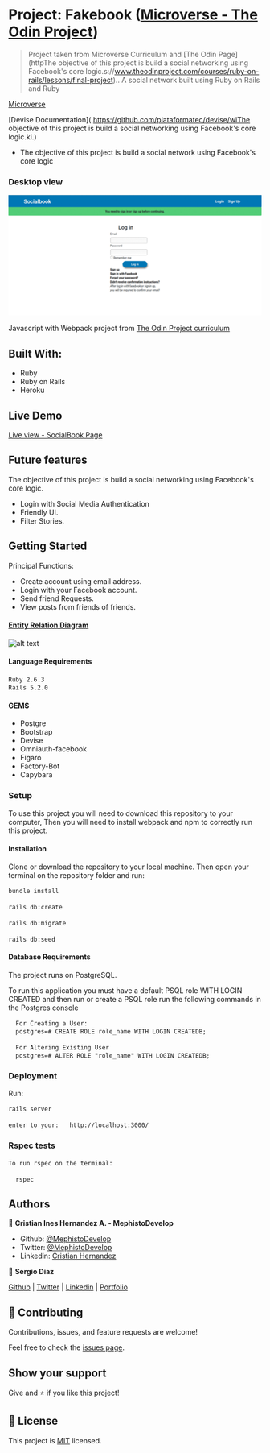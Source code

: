# Project: Fakebook ([Microverse - The Odin Project](https://www.theodinproject.com/courses/ruby-on-rails/lessons/final-project))

>Project taken from Microverse Curriculum and [The Odin Page](httpThe objective of this project is build a social networking using Facebook's core logic.s://www.theodinproject.com/courses/ruby-on-rails/lessons/final-project).. A social network built using Ruby on Rails and Ruby

[Microverse](https://www.microverse.org/)

[Devise Documentation]( https://github.com/plataformatec/devise/wiThe objective of this project is build a social networking using Facebook's core logic.ki.)

- The objective of this project is build a social network using Facebook's core logic

### Desktop view

![screenshot](./socialbook.gif)

Javascript with Webpack project from [The Odin Project curriculum](https://www.theodinproject.com/courses/javascript/lessons/todo-list)

## Built With:

- Ruby
- Ruby on Rails
- Heroku

## Live Demo

 [Live view - SocialBook Page](https://socialbook2019.herokuapp.com)
 
## Future features
 The objective of this project is build a social networking using Facebook's core logic.
- Login with Social Media Authentication
- Friendly UI.
- Filter Stories.
 
## Getting Started

 Principal Functions:
  - Create account using email address.
  - Login with your Facebook account.
  - Send friend Requests.
  - View posts from friends  of friends.


#### [Entity Relation Diagram](https://github.com/MephistoDevelop/fakebook/blob/master/docs/Fakebook-ERM.png)

![alt text](https://github.com/MephistoDevelop/fakebook/blob/master/docs/Fakebook-ERM.png)

#### Language Requirements

    Ruby 2.6.3
    Rails 5.2.0

#### GEMS

- Postgre
- Bootstrap
- Devise
- Omniauth-facebook
- Figaro
- Factory-Bot
- Capybara


### Setup
To use this project you will need to download this repository to your computer, Then you will need to install webpack and npm to correctly run this project.

#### Installation

Clone or download the repository to your local machine. Then open your terminal on the repository folder and run:

    bundle install

    rails db:create

    rails db:migrate

    rails db:seed
    
    
#### Database Requirements

The project runs on PostgreSQL.

To run this application you must have a default PSQL role WITH LOGIN CREATED  and then run or create a PSQL role run the following commands in the Postgres console

      For Creating a User:
      postgres=# CREATE ROLE role_name WITH LOGIN CREATEDB;

      For Altering Existing User
      postgres=# ALTER ROLE "role_name" WITH LOGIN CREATEDB;
      

### Deployment


Run:

    rails server

    enter to your:   http://localhost:3000/

### Rspec tests

    To run rspec on the terminal:

      rspec

## Authors

👤 **Cristian Ines Hernandez A. - MephistoDevelop**

- Github: [@MephistoDevelop](https://github.com/MephistoDevelop)
- Twitter: [@MephistoDevelop](https://twitter.com/MephistoDevelop)
- Linkedin: [Cristian Hernandez](https://www.linkedin.com/in/cristian-hernandez1992/)

👤 **Sergio Diaz**

[Github](https://github.com/serdg0) | [Twitter](https://twitter.com/thesergiod) | [Linkedin](https://www.linkedin.com/in/sergiodiaz-dev/) | [Portfolio](https://sergiodev.netlify.com/)

## 🤝 Contributing

Contributions, issues, and feature requests are welcome!

Feel free to check the [issues page](issues/).

## Show your support

Give and ⭐️ if you like this project!

## 📝 License

This project is [MIT](lic.url) licensed.
